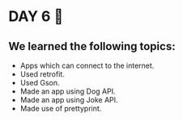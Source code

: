 # DAY 6 :green_heart:
## We learned the following topics:
* Apps which can connect to the internet.
* Used retrofit.
* Used Gson.
* Made an app using Dog API.
* Made an app using Joke API.
* Made use of prettyprint.
